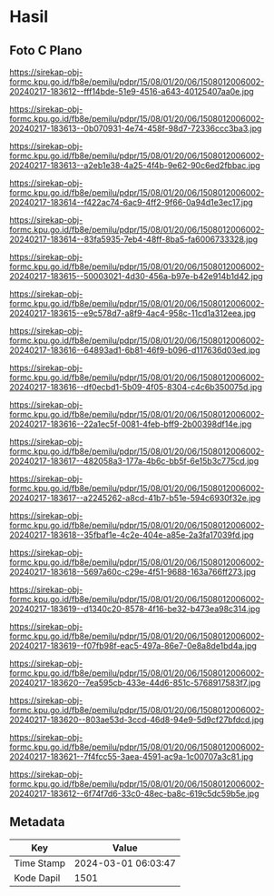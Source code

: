 # Hasil

## Foto C Plano

https://sirekap-obj-formc.kpu.go.id/fb8e/pemilu/pdpr/15/08/01/20/06/1508012006002-20240217-183612--fff14bde-51e9-4516-a643-40125407aa0e.jpg

https://sirekap-obj-formc.kpu.go.id/fb8e/pemilu/pdpr/15/08/01/20/06/1508012006002-20240217-183613--0b070931-4e74-458f-98d7-72336ccc3ba3.jpg

https://sirekap-obj-formc.kpu.go.id/fb8e/pemilu/pdpr/15/08/01/20/06/1508012006002-20240217-183613--a2eb1e38-4a25-4f4b-9e62-90c6ed2fbbac.jpg

https://sirekap-obj-formc.kpu.go.id/fb8e/pemilu/pdpr/15/08/01/20/06/1508012006002-20240217-183614--f422ac74-6ac9-4ff2-9f66-0a94d1e3ec17.jpg

https://sirekap-obj-formc.kpu.go.id/fb8e/pemilu/pdpr/15/08/01/20/06/1508012006002-20240217-183614--83fa5935-7eb4-48ff-8ba5-fa6006733328.jpg

https://sirekap-obj-formc.kpu.go.id/fb8e/pemilu/pdpr/15/08/01/20/06/1508012006002-20240217-183615--50003021-4d30-456a-b97e-b42e914b1d42.jpg

https://sirekap-obj-formc.kpu.go.id/fb8e/pemilu/pdpr/15/08/01/20/06/1508012006002-20240217-183615--e9c578d7-a8f9-4ac4-958c-11cd1a312eea.jpg

https://sirekap-obj-formc.kpu.go.id/fb8e/pemilu/pdpr/15/08/01/20/06/1508012006002-20240217-183616--64893ad1-6b81-46f9-b096-d117636d03ed.jpg

https://sirekap-obj-formc.kpu.go.id/fb8e/pemilu/pdpr/15/08/01/20/06/1508012006002-20240217-183616--df0ecbd1-5b09-4f05-8304-c4c6b350075d.jpg

https://sirekap-obj-formc.kpu.go.id/fb8e/pemilu/pdpr/15/08/01/20/06/1508012006002-20240217-183616--22a1ec5f-0081-4feb-bff9-2b00398df14e.jpg

https://sirekap-obj-formc.kpu.go.id/fb8e/pemilu/pdpr/15/08/01/20/06/1508012006002-20240217-183617--482058a3-177a-4b6c-bb5f-6e15b3c775cd.jpg

https://sirekap-obj-formc.kpu.go.id/fb8e/pemilu/pdpr/15/08/01/20/06/1508012006002-20240217-183617--a2245262-a8cd-41b7-b51e-594c6930f32e.jpg

https://sirekap-obj-formc.kpu.go.id/fb8e/pemilu/pdpr/15/08/01/20/06/1508012006002-20240217-183618--35fbaf1e-4c2e-404e-a85e-2a3fa17039fd.jpg

https://sirekap-obj-formc.kpu.go.id/fb8e/pemilu/pdpr/15/08/01/20/06/1508012006002-20240217-183618--5697a60c-c29e-4f51-9688-163a766ff273.jpg

https://sirekap-obj-formc.kpu.go.id/fb8e/pemilu/pdpr/15/08/01/20/06/1508012006002-20240217-183619--d1340c20-8578-4f16-be32-b473ea98c314.jpg

https://sirekap-obj-formc.kpu.go.id/fb8e/pemilu/pdpr/15/08/01/20/06/1508012006002-20240217-183619--f07fb98f-eac5-497a-86e7-0e8a8de1bd4a.jpg

https://sirekap-obj-formc.kpu.go.id/fb8e/pemilu/pdpr/15/08/01/20/06/1508012006002-20240217-183620--7ea595cb-433e-44d6-851c-5768917583f7.jpg

https://sirekap-obj-formc.kpu.go.id/fb8e/pemilu/pdpr/15/08/01/20/06/1508012006002-20240217-183620--803ae53d-3ccd-46d8-94e9-5d9cf27bfdcd.jpg

https://sirekap-obj-formc.kpu.go.id/fb8e/pemilu/pdpr/15/08/01/20/06/1508012006002-20240217-183621--7f4fcc55-3aea-4591-ac9a-1c00707a3c81.jpg

https://sirekap-obj-formc.kpu.go.id/fb8e/pemilu/pdpr/15/08/01/20/06/1508012006002-20240217-183612--6f74f7d6-33c0-48ec-ba8c-619c5dc59b5e.jpg


## Metadata

| Key        | Value               |
| ---------- | ------------------- |
| Time Stamp | 2024-03-01 06:03:47 |
| Kode Dapil | 1501                |



